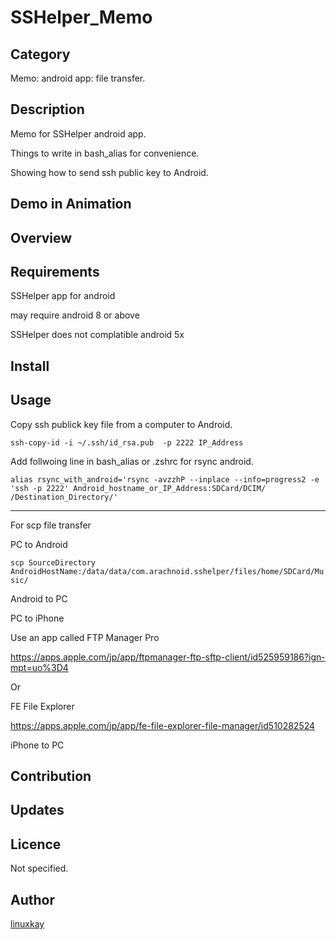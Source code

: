 # SSHelper_Memo

## Category

Memo: android app: file transfer.

## Description

Memo for SSHelper android app.

Things to write in bash_alias for convenience.

Showing how to send ssh public key to Android.

## Demo in Animation

## Overview

## Requirements

SSHelper app for android

may require android 8 or above

SSHelper does not complatible android 5x

## Install

## Usage

Copy ssh publick key file from a computer to Android.

`ssh-copy-id -i ~/.ssh/id_rsa.pub  -p 2222 IP_Address`

Add follwoing line in bash_alias or .zshrc for rsync android.

`alias rsync_with_android='rsync -avzzhP --inplace --info=progress2 -e 'ssh -p 2222' Android_hostname_or_IP_Address:SDCard/DCIM/ /Destination_Directory/'`

<hr>

For scp file transfer

PC to Android

`scp SourceDirectory AndroidHostName:/data/data/com.arachnoid.sshelper/files/home/SDCard/Music/`

Android to PC

PC to iPhone

Use an app called FTP Manager Pro

https://apps.apple.com/jp/app/ftpmanager-ftp-sftp-client/id525959186?ign-mpt=uo%3D4

Or

FE File Explorer

https://apps.apple.com/jp/app/fe-file-explorer-file-manager/id510282524

iPhone to PC

## Contribution

## Updates

## Licence
Not specified.

## Author

[linuxkay](https://github.com/linuxkay)

